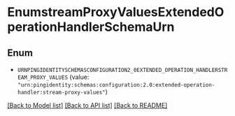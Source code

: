 # EnumstreamProxyValuesExtendedOperationHandlerSchemaUrn

## Enum


* `URNPINGIDENTITYSCHEMASCONFIGURATION2_0EXTENDED_OPERATION_HANDLERSTREAM_PROXY_VALUES` (value: `"urn:pingidentity:schemas:configuration:2.0:extended-operation-handler:stream-proxy-values"`)


[[Back to Model list]](../README.md#documentation-for-models) [[Back to API list]](../README.md#documentation-for-api-endpoints) [[Back to README]](../README.md)


